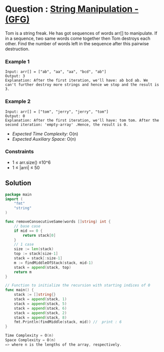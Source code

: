 # Question : [String Manipulation - (GFG)](https://www.geeksforgeeks.org/problems/string-manipulation3706/1)

Tom is a string freak. He has got sequences of words arr[] to manipulate. If in a sequence, two same words come together then Tom destroys each other. Find the number of words left in the sequence after this pairwise destruction.

### Example 1

```
Input: arr[] = ["ab", "aa", "aa", "bcd", "ab"]
Output: 3
Explanation: After the first iteration, we'll have: ab bcd ab. We can't further destroy more strings and hence we stop and the result is 3. 

```
### Example 2

```
Input: arr[] = ["tom", "jerry", "jerry", "tom"]
Output: 0
Explanation: After the first iteration, we'll have: tom tom. After the second iteration: 'empty-array' .Hence, the result is 0.

```

-  *Expected Time Complexity:* O(n)
-  *Expected Auxiliary Space:* O(n)

### Constraints

-   1 ≤ arr.size() ≤10^6
-   1 ≤ |arri| ≤ 50


## Solution

```GO
package main
import (
	"fmt"
	"string"
)

func removeConsecutiveSame(words []string) int {
	// base case
	if mid == 0 {
		return stack[0]	
	}
	// 1 case
	size := len(stack)
	top := stack[size-1]
	stack = stack[:size-1]
	m := findMiddleOfStack(stack, mid-1)
	stack = append(stack, top)
	return m
}

// Function to initialize the recursion with starting indices of 0
func main() {
    stack := []string{}
    stack = append(stack, 1)
    stack = append(stack, 5)
    stack = append(stack, 6)
    stack = append(stack, 2)
    stack = append(stack, 8)
    fmt.Println(findMiddle(stack, mid)) //  print : 6
}

Time Complexity = O(n)
Space Complexity = O(n)
=> where n is the lengths of the array, respectively.
```